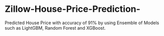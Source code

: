 # Zillow-House-Price-Prediction-
Predicted House Price with accuracy of 91% by using Ensemble of Models such as LightGBM, Random Forest and XGBoost. 
